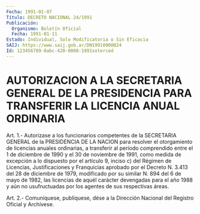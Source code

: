 ```yaml
---
Fecha: 1991-01-07
Título: DECRETO NACIONAL 24/1991
Publicación:
  Organismo: Boletín Oficial
  Fecha: 1991-01-11
Estado: Individual, Solo Modificatoria o Sin Eficacia
SAIJ: https://www.saij.gob.ar/DN19910000024
Id: 123456789-0abc-420-0000-1991soterced
---
```

# AUTORIZACION A LA SECRETARIA GENERAL DE LA PRESIDENCIA PARA TRANSFERIR LA LICENCIA ANUAL ORDINARIA

<a id="1"></a>
Art.  1.-  Autorízase  a  los  funcionarios  competentes de la SECRETARIA GENERAL de la PRESIDENCIA DE LA NACION para  resolver el otorgamiento  de  licencias  anuales  ordinarias,  a transferir  al período  comprendido entre el 1 de diciembre de 1990  y  el  30  de noviembre  de  1991, como medida de excepción a lo dispuesto por el artículo 9, inciso  c)  del Régimen de Licencias, Justificaciones y Franquicias aprobado por  el  Decreto  N. 3.413 del 28 de diciembre de 1979, modificado por su similar N. 894  del  6  de mayo de 1982, las licencias de aquél carácter devengadas para el año  1988  y aún no   usufructuadas  por  los  agentes  de  sus  respectivas  áreas.

<a id="2"></a>
Art. 2.- Comuníquese, publíquese, dése a la Dirección Nacional del Registro Oficial y Archívese.